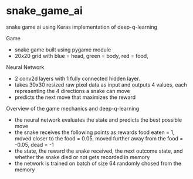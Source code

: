 # snake_game_ai
snake game ai using Keras implementation of deep-q-learning

Game
  - snake game built using pygame module
  - 20x20 grid with blue = head,
                    green = body,
                    red = food,

Neural Network
  - 2 conv2d layers with 1 fully connected hidden layer.
  - takes 30x30 resized raw pixel data as input and outputs 4 values, each representing the 4 directions a snake can move
  - predicts the next move that maximizes the reward 
  
Overview of the game mechanics and deep-q-learning
 <during each move in a game>
  - the neural network evaluates the state and predicts the best possible move
  - the snake receives the following points as rewards food eaten = 1,
                                                       moved closer to the food = 0.05,
                                                       moved further away from the food = -0.05,
                                                       dead = -1                                                     
  - the state, the reward the snake received, the next outcome state, and whether the snake died or not gets recorded in memory
  - the network is trained on batch of size 64 randomly chosed from the memory 
 <above process repeats until the snake dies>
